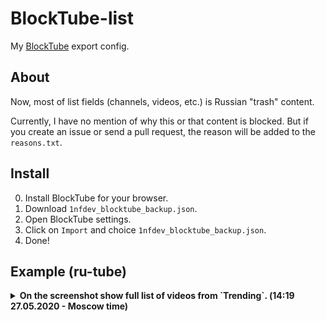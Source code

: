 # BlockTube-list
My [BlockTube](https://github.com/amitbl/blocktube) export config.

## About

Now, most of list fields (channels, videos, etc.) is Russian "trash" content.

Currently, I have no mention of why this or that content is blocked.
But if you create an issue or send a pull request, the reason will be added to the `reasons.txt`.

## Install

0. Install BlockTube for your browser.
1. Download `1nfdev_blocktube_backup.json`.
2. Open BlockTube settings.
3. Click on `Import` and choice `1nfdev_blocktube_backup.json`.
4. Done!

## Example (ru-tube)

<details>
  <summary><b>On the screenshot show full list of videos from `Trending`. (‏‎14:19 27.05.2020 - Moscow time)</b></summary>
![ru](./www/ru-tube-example.png)
</details>